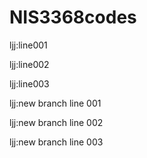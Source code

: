 # NIS3368codes

ljj:line001

ljj:line002

ljj:line003

ljj:new branch line 001

ljj:new branch line 002

ljj:new branch line 003
